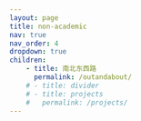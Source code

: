 ```yaml
---
layout: page
title: non-academic
nav: true
nav_order: 4
dropdown: true
children:
    - title: 南北东西路
      permalink: /outandabout/
    # - title: divider
    # - title: projects
    #   permalink: /projects/
---
```

